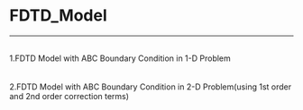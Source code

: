 # FDTD_Model
-----------------------------------------------------------------------------------------------------
<br>
1.FDTD Model with ABC Boundary Condition in 1-D Problem
<br>
<br>
<br>
2.FDTD Model with ABC Boundary Condition in 2-D Problem(using 1st order and 2nd order correction terms)
